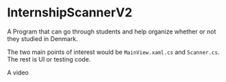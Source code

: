 # InternshipScannerV2
A Program that can go through students and help organize whether or not they studied in Denmark.

The two main points of interest would be `MainView.xaml.cs` and `Scanner.cs`. The rest is UI or testing code.

A video
